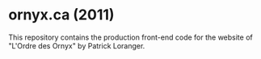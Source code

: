 # ornyx.ca (2011)

This repository contains the production front-end code for the website of "L'Ordre des Ornyx" by Patrick Loranger.
